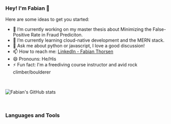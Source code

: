 ### Hey! I'm Fabian 👋

Here are some ideas to get you started:

- 🔭 I’m currently working on my master thesis about Minimizing the False-Positive Rate in Fraud Prediciton.
- 🌱 I’m currently learning cloud-native development and the MERN stack.
- 💬 Ask me about python or javascript, I love a good discussion!
- 📫 How to reach me: [LinkedIn - Fabian Thorsen](https://www.linkedin.com/in/fabian-thorsen-75591b113/)
- 😄 Pronouns: He/His
- ⚡ Fun fact: I'm a freediving course instructor and avid rock climber/boulderer

<br/>

![Fabian's GitHub stats](https://github-readme-stats.vercel.app/api?username=Fabianthorsen&show_icons=true&theme=graywhite)

<br />

### Languages and Tools
[](<img alight="left" alt="VS Code" width="26px" src="https://upload.wikimedia.org/wikipedia/commons/thumb/9/9a/Visual_Studio_Code_1.35_icon.svg/1024px-Visual_Studio_Code_1.35_icon.svg.png" />)
[](<img alight="left" alt="python" width="26px" src="https://lh3.googleusercontent.com/proxy/L9d6AAYLPzR85t5LtWygspRxF5rMkxKfnHqbs272VRhLULTDeus4bpCR1ht_G7R8sB6d4hKHBlVDQppEecMfRurxu9LRBzCFcxI" />)
[](<img alight="left" alt="javascript" width="26px" src="https://upload.wikimedia.org/wikipedia/commons/6/6a/JavaScript-logo.png" />)
[](<img alight="left" alt="nodejs" width="26px" src="https://nodejs.org/static/images/logo-hexagon-card.png" />)
